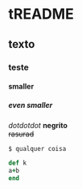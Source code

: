 #  tREADME
## texto
### teste 
#### smaller
##### even smaller
_dotdotdot_ 
**negrito**  
~~rasurad~~
```
$ qualquer coisa
```


```ruby
def k
a+b
end
```

